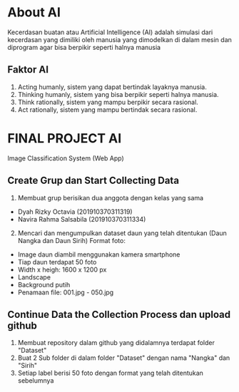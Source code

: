 # About AI
Kecerdasan buatan atau Artificial Intelligence (AI) adalah simulasi dari kecerdasan yang dimiliki oleh manusia yang dimodelkan di dalam mesin dan diprogram agar bisa berpikir seperti halnya manusia
## Faktor AI
1. Acting humanly, sistem yang dapat bertindak layaknya manusia.
2. Thinking humanly, sistem yang bisa berpikir seperti halnya manusia.
3. Think rationally, sistem yang mampu berpikir secara rasional.
4. Act rationally, sistem yang mampu bertindak secara rasional.

# FINAL PROJECT AI
Image Classification System (Web App)

## Create Grup dan Start Collecting Data
1. Membuat grup berisikan dua anggota dengan kelas yang sama
  * Dyah Rizky Octavia (201910370311319)
  * Navira Rahma Salsabila (201910370311334)
2. Mencari dan mengumpulkan dataset daun yang telah ditentukan (Daun Nangka dan Daun Sirih) 
  Format foto:
  - Image daun diambil menggunakan kamera smartphone
  - Tiap daun terdapat 50 foto
  - Width x heigh: 1600 x 1200 px
  - Landscape
  - Background putih
  - Penamaan file: 001.jpg - 050.jpg

## Continue Data the Collection Process dan upload github
1. Membuat repository dalam github yang didalamnya terdapat folder "Dataset"
2. Buat 2 Sub folder di dalam folder "Dataset" dengan nama "Nangka" dan "Sirih" 
3. Setiap label berisi 50 foto dengan format yang telah ditentukan sebelumnya
